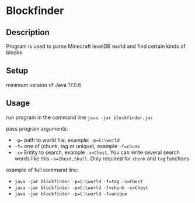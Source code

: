 # Blockfinder

## Description

Program is used to parse Minecraft levelDB world and find certain kinds of blocks

## Setup
minimum version of Java 17.0.6

## Usage
run program in the command line `java -jar blockfinder.jar`

pass program arguments:
- `-p=` path to world file, example: `-p=C:\world`
- `-f=` one of (chunk, tag or unique), example `-f=chunk`
- `-s=` Entity to search, example `-s=Chest`. You can write several search words like this `-s=Chest,Skull`. Only required for `chunk` and `tag` functions

example of full command line:
- `java -jar blockfinder -p=C:\world -f=tag -s=Chest`
- `java -jar blockfinder -p=C:\world -f=chunk -s=Chest`
- `java -jar blockfinder -p=C:\world -f=unique`

